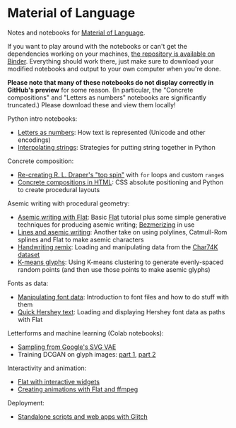 # Material of Language

Notes and notebooks for [Material of Language](http://mol.decontextualize.com/).

If you want to play around with the notebooks or can't get the dependencies
working on your machines, [the repository is available on
Binder](https://mybinder.org/v2/gh/aparrish/material-of-language/master).
Everything should work there, just make sure to download your modified
notebooks and output to your own computer when you're done.

**Please note that many of these notebooks do not display correctly in GitHub's
preview** for some reason. (In particular, the "Concrete compositions" and
"Letters as numbers" notebooks are significantly truncated.) Please download
these and view them locally!

Python intro notebooks:

* [Letters as numbers](letters-as-numbers.ipynb): How text is represented
  (Unicode and other encodings)
* [Interpolating strings](interpolating-strings.ipynb): Strategies for putting
  string together in Python

Concrete composition:

* [Re-creating R. L. Draper's "top spin"](top-spin.ipynb) with `for` loops and
  custom `range`s
* [Concrete compositions in HTML](concrete-compositions-html.ipynb): CSS
  absolute positioning and Python to create procedural layouts

Asemic writing with procedural geometry:

* [Asemic writing with Flat](flat-asemic-writing.ipynb): Basic
  [Flat](https://xxyxyz.org/flat) tutorial plus some simple generative
  techniques for producing asemic writing;
  [Bezmerizing](https://github.com/aparrish/bezmerizing/) in use
* [Lines and asemic writing](lines-and-asemic.ipynb): Another take on using
  polylines, Catmull-Rom splines and Flat to make asemic characters
* [Handwriting remix](handwriting-remix.ipynb): Loading and manipulating data
  from the [Char74K dataset](http://www.ee.surrey.ac.uk/CVSSP/demos/chars74k/)
* [K-means glyphs](kmeans-glyphs.ipynb): Using K-means clustering to generate
  evenly-spaced random points (and then use those points to make asemic glyphs)

Fonts as data:

* [Manipulating font data](manipulating-font-data.ipynb): Introduction to font
  files and how to do stuff with them
* [Quick Hershey text](quick-hershey-text.ipynb): Loading and displaying
  Hershey font data as paths with Flat

Letterforms and machine learning (Colab notebooks):

* [Sampling from Google's SVG VAE](https://colab.research.google.com/drive/1CR5L6eKoiy7M-nt4PLZDZ7xVPHKgzRlG)
* Training DCGAN on glyph images: [part
  1](https://colab.research.google.com/drive/19BR0cccrRIIiWkzWiN3Mg8CCEF7nbli9),
  [part
  2](https://colab.research.google.com/drive/1K5H6FqLNfUnkhkFGdFjnBuhgKEQcBldq)

Interactivity and animation:

* [Flat with interactive widgets](interactive-widgets.ipynb)
* [Creating animations with Flat and ffmpeg](creating-animations.ipynb)

Deployment:

* [Standalone scripts and web apps with Glitch](standalone-and-webapps.ipynb)
